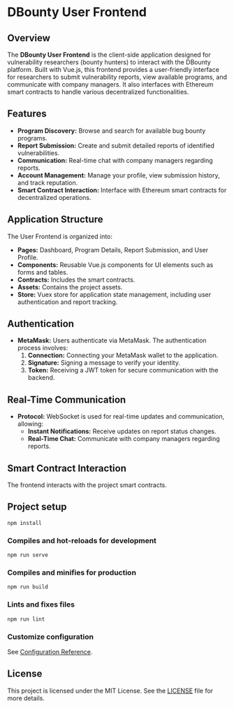 # DBounty User Frontend

## Overview

The **DBounty User Frontend** is the client-side application designed for vulnerability researchers (bounty hunters) to interact with the DBounty platform. Built with Vue.js, this frontend provides a user-friendly interface for researchers to submit vulnerability reports, view available programs, and communicate with company managers. It also interfaces with Ethereum smart contracts to handle various decentralized functionalities.

## Features

- **Program Discovery:** Browse and search for available bug bounty programs.
- **Report Submission:** Create and submit detailed reports of identified vulnerabilities.
- **Communication:** Real-time chat with company managers regarding reports.
- **Account Management:** Manage your profile, view submission history, and track reputation.
- **Smart Contract Interaction:** Interface with Ethereum smart contracts for decentralized operations.

## Application Structure

The User Frontend is organized into:

- **Pages:** Dashboard, Program Details, Report Submission, and User Profile.
- **Components:** Reusable Vue.js components for UI elements such as forms and tables.
- **Contracts:** Includes the smart contracts.
- **Assets:** Contains the project assets.
- **Store:** Vuex store for application state management, including user authentication and report tracking.

## Authentication

- **MetaMask:** Users authenticate via MetaMask. The authentication process involves:
  1. **Connection:** Connecting your MetaMask wallet to the application.
  2. **Signature:** Signing a message to verify your identity.
  3. **Token:** Receiving a JWT token for secure communication with the backend.

## Real-Time Communication

- **Protocol:** WebSocket is used for real-time updates and communication, allowing:
  - **Instant Notifications:** Receive updates on report status changes.
  - **Real-Time Chat:** Communicate with company managers regarding reports.

## Smart Contract Interaction

The frontend interacts with the project smart contracts.


## Project setup
```
npm install
```

### Compiles and hot-reloads for development
```
npm run serve
```

### Compiles and minifies for production
```
npm run build
```

### Lints and fixes files
```
npm run lint
```

### Customize configuration
See [Configuration Reference](https://cli.vuejs.org/config/).

## License

This project is licensed under the MIT License. See the [LICENSE](LICENSE) file for more details.


